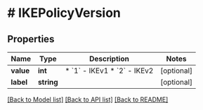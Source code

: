 # # IKEPolicyVersion

## Properties

Name | Type | Description | Notes
------------ | ------------- | ------------- | -------------
**value** | **int** | * &#x60;1&#x60; - IKEv1 * &#x60;2&#x60; - IKEv2 | [optional]
**label** | **string** |  | [optional]

[[Back to Model list]](../../README.md#models) [[Back to API list]](../../README.md#endpoints) [[Back to README]](../../README.md)

